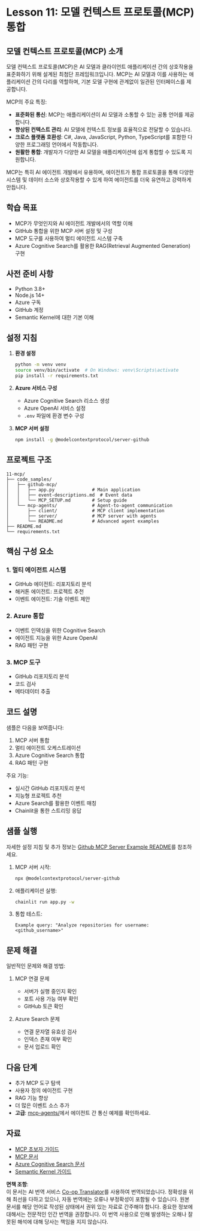 <!--
CO_OP_TRANSLATOR_METADATA:
{
  "original_hash": "e255edb8423b34b4bba20263ef38f208",
  "translation_date": "2025-08-21T12:32:55+00:00",
  "source_file": "11-mcp/README.md",
  "language_code": "ko"
}
-->
# Lesson 11: 모델 컨텍스트 프로토콜(MCP) 통합

## 모델 컨텍스트 프로토콜(MCP) 소개

모델 컨텍스트 프로토콜(MCP)은 AI 모델과 클라이언트 애플리케이션 간의 상호작용을 표준화하기 위해 설계된 최첨단 프레임워크입니다. MCP는 AI 모델과 이를 사용하는 애플리케이션 간의 다리를 역할하며, 기본 모델 구현에 관계없이 일관된 인터페이스를 제공합니다.

MCP의 주요 특징:

- **표준화된 통신**: MCP는 애플리케이션이 AI 모델과 소통할 수 있는 공통 언어를 제공합니다.
- **향상된 컨텍스트 관리**: AI 모델에 컨텍스트 정보를 효율적으로 전달할 수 있습니다.
- **크로스 플랫폼 호환성**: C#, Java, JavaScript, Python, TypeScript를 포함한 다양한 프로그래밍 언어에서 작동합니다.
- **원활한 통합**: 개발자가 다양한 AI 모델을 애플리케이션에 쉽게 통합할 수 있도록 지원합니다.

MCP는 특히 AI 에이전트 개발에서 유용하며, 에이전트가 통합 프로토콜을 통해 다양한 시스템 및 데이터 소스와 상호작용할 수 있게 하여 에이전트를 더욱 유연하고 강력하게 만듭니다.

## 학습 목표
- MCP가 무엇인지와 AI 에이전트 개발에서의 역할 이해
- GitHub 통합을 위한 MCP 서버 설정 및 구성
- MCP 도구를 사용하여 멀티 에이전트 시스템 구축
- Azure Cognitive Search를 활용한 RAG(Retrieval Augmented Generation) 구현

## 사전 준비 사항
- Python 3.8+
- Node.js 14+
- Azure 구독
- GitHub 계정
- Semantic Kernel에 대한 기본 이해

## 설정 지침

1. **환경 설정**
   ```bash
   python -m venv venv
   source venv/bin/activate  # On Windows: venv\Scripts\activate
   pip install -r requirements.txt
   ```

2. **Azure 서비스 구성**
   - Azure Cognitive Search 리소스 생성
   - Azure OpenAI 서비스 설정
   - `.env` 파일에 환경 변수 구성

3. **MCP 서버 설정**
   ```bash
   npm install -g @modelcontextprotocol/server-github
   ```

## 프로젝트 구조

```
11-mcp/
├── code_samples/
│   ├── github-mcp/
│   │   ├── app.py              # Main application
│   │   ├── event-descriptions.md  # Event data
│   │   └── MCP_SETUP.md        # Setup guide
│   └── mcp-agents/             # Agent-to-agent communication
│       ├── client/             # MCP client implementation
│       ├── server/             # MCP server with agents
│       └── README.md           # Advanced agent examples
├── README.md
└── requirements.txt
```

## 핵심 구성 요소

### 1. 멀티 에이전트 시스템
- GitHub 에이전트: 리포지토리 분석
- 해커톤 에이전트: 프로젝트 추천
- 이벤트 에이전트: 기술 이벤트 제안

### 2. Azure 통합
- 이벤트 인덱싱을 위한 Cognitive Search
- 에이전트 지능을 위한 Azure OpenAI
- RAG 패턴 구현

### 3. MCP 도구
- GitHub 리포지토리 분석
- 코드 검사
- 메타데이터 추출

## 코드 설명

샘플은 다음을 보여줍니다:
1. MCP 서버 통합
2. 멀티 에이전트 오케스트레이션
3. Azure Cognitive Search 통합
4. RAG 패턴 구현

주요 기능:
- 실시간 GitHub 리포지토리 분석
- 지능형 프로젝트 추천
- Azure Search를 활용한 이벤트 매칭
- Chainlit을 통한 스트리밍 응답

## 샘플 실행

자세한 설정 지침 및 추가 정보는 [Github MCP Server Example README](./code_samples/github-mcp/README.md)를 참조하세요.

1. MCP 서버 시작:
   ```bash
   npx @modelcontextprotocol/server-github
   ```

2. 애플리케이션 실행:
   ```bash
   chainlit run app.py -w
   ```

3. 통합 테스트:
   ```
   Example query: "Analyze repositories for username: <github_username>"
   ```

## 문제 해결

일반적인 문제와 해결 방법:
1. MCP 연결 문제
   - 서버가 실행 중인지 확인
   - 포트 사용 가능 여부 확인
   - GitHub 토큰 확인

2. Azure Search 문제
   - 연결 문자열 유효성 검사
   - 인덱스 존재 여부 확인
   - 문서 업로드 확인

## 다음 단계
- 추가 MCP 도구 탐색
- 사용자 정의 에이전트 구현
- RAG 기능 향상
- 더 많은 이벤트 소스 추가
- **고급**: [mcp-agents/](../../../11-mcp/code_samples/mcp-agents)에서 에이전트 간 통신 예제를 확인하세요.

## 자료
- [MCP 초보자 가이드](https://aka.ms/mcp-for-beginners)  
- [MCP 문서](https://github.com/microsoft/semantic-kernel/tree/main/python/semantic-kernel/semantic_kernel/connectors/mcp)
- [Azure Cognitive Search 문서](https://learn.microsoft.com/azure/search/)
- [Semantic Kernel 가이드](https://learn.microsoft.com/semantic-kernel/)

**면책 조항**:  
이 문서는 AI 번역 서비스 [Co-op Translator](https://github.com/Azure/co-op-translator)를 사용하여 번역되었습니다. 정확성을 위해 최선을 다하고 있으나, 자동 번역에는 오류나 부정확성이 포함될 수 있습니다. 원본 문서를 해당 언어로 작성된 상태에서 권위 있는 자료로 간주해야 합니다. 중요한 정보에 대해서는 전문적인 인간 번역을 권장합니다. 이 번역 사용으로 인해 발생하는 오해나 잘못된 해석에 대해 당사는 책임을 지지 않습니다.